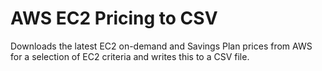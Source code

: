 # AWS EC2 Pricing to CSV

Downloads the latest EC2 on-demand and Savings Plan prices from AWS for a selection of EC2 criteria and writes this to a
CSV file.
